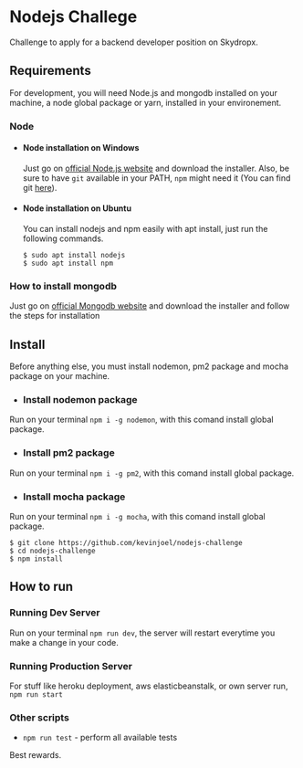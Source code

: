# Nodejs Challege
Challenge to apply for a backend developer position on Skydropx.

## Requirements

For development, you will need Node.js and mongodb installed on your machine, a node global package or yarn, installed in your environement.

### Node
- #### Node installation on Windows

  Just go on [official Node.js website](https://nodejs.org/) and download the installer.
Also, be sure to have `git` available in your PATH, `npm` might need it (You can find git [here](https://git-scm.com/)).

- #### Node installation on Ubuntu

  You can install nodejs and npm easily with apt install, just run the following commands.

      $ sudo apt install nodejs
      $ sudo apt install npm

### How to install mongodb

  Just go on [official Mongodb website](https://docs.mongodb.com/manual/installation/) and download the installer and follow the steps for installation

## Install

Before anything else, you must install nodemon, pm2 package and mocha package on your machine.
- ### Install nodemon package
Run on your terminal `npm i -g nodemon`, with this comand install global package.
- ### Install pm2 package
Run on your terminal `npm i -g pm2`, with this comand install global package.
- ### Install mocha package
Run on your terminal `npm i -g mocha`, with this comand install global package.

    $ git clone https://github.com/kevinjoel/nodejs-challenge
    $ cd nodejs-challenge
    $ npm install

## How to run

### Running Dev Server

Run on your terminal `npm run dev`, the server will restart everytime you make a change in your code.

### Running Production Server

For stuff like heroku deployment, aws elasticbeanstalk, or own server run, `npm run start`

### Other scripts

* `npm run test` - perform all available tests

Best rewards.